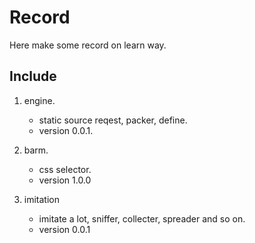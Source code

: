 # Record
Here make some record on learn way.  


## Include
1. engine.

    + static source reqest, packer, define.
    + version 0.0.1.

2. barm.

    + css selector.
    + version 1.0.0

3. imitation

    + imitate a lot, sniffer, collecter, spreader and so on.
    + version 0.0.1
